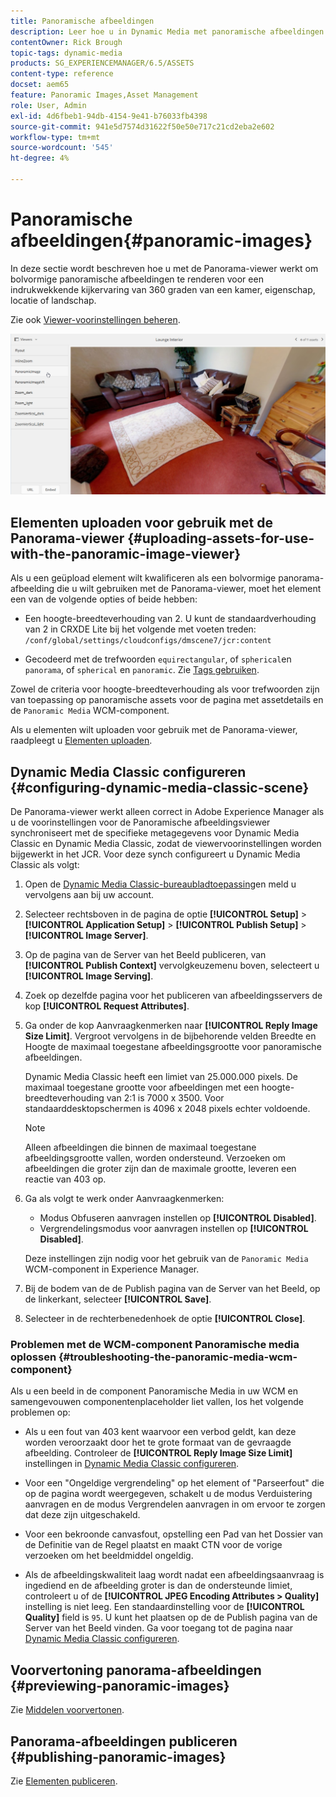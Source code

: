 ```yaml
---
title: Panoramische afbeeldingen
description: Leer hoe u in Dynamic Media met panoramische afbeeldingen werkt.
contentOwner: Rick Brough
topic-tags: dynamic-media
products: SG_EXPERIENCEMANAGER/6.5/ASSETS
content-type: reference
docset: aem65
feature: Panoramic Images,Asset Management
role: User, Admin
exl-id: 4d6fbeb1-94db-4154-9e41-b76033fb4398
source-git-commit: 941e5d7574d31622f50e50e717c21cd2eba2e602
workflow-type: tm+mt
source-wordcount: '545'
ht-degree: 4%

---
```


# Panoramische afbeeldingen{#panoramic-images}

In deze sectie wordt beschreven hoe u met de Panorama-viewer werkt om bolvormige panoramische afbeeldingen te renderen voor een indrukwekkende kijkervaring van 360 graden van een kamer, eigenschap, locatie of landschap.

Zie ook [Viewer-voorinstellingen beheren](/help/assets/managing-viewer-presets.md).

![panoramic-image2](assets/panoramic-image2.png)

## Elementen uploaden voor gebruik met de Panorama-viewer {#uploading-assets-for-use-with-the-panoramic-image-viewer}

Als u een geüpload element wilt kwalificeren als een bolvormige panorama-afbeelding die u wilt gebruiken met de Panorama-viewer, moet het element een van de volgende opties of beide hebben:

* Een hoogte-breedteverhouding van 2.
U kunt de standaardverhouding van 2 in CRXDE Lite bij het volgende met voeten treden:
  `/conf/global/settings/cloudconfigs/dmscene7/jcr:content`

* Gecodeerd met de trefwoorden `equirectangular`, of `spherical`en `panorama`, of `spherical` en `panoramic`. Zie [Tags gebruiken](/help/sites-authoring/tags.md).

Zowel de criteria voor hoogte-breedteverhouding als voor trefwoorden zijn van toepassing op panoramische assets voor de pagina met assetdetails en de `Panoramic Media` WCM-component.

Als u elementen wilt uploaden voor gebruik met de Panorama-viewer, raadpleegt u [Elementen uploaden](/help/assets/manage-assets.md#uploading-assets).

## Dynamic Media Classic configureren {#configuring-dynamic-media-classic-scene}

De Panorama-viewer werkt alleen correct in Adobe Experience Manager als u de voorinstellingen voor de Panoramische afbeeldingsviewer synchroniseert met de specifieke metagegevens voor Dynamic Media Classic en Dynamic Media Classic, zodat de viewervoorinstellingen worden bijgewerkt in het JCR. Voor deze synch configureert u Dynamic Media Classic als volgt:

1. Open de [Dynamic Media Classic-bureaubladtoepassing](https://experienceleague.adobe.com/docs/dynamic-media-classic/using/getting-started/signing-out.html#getting-started)en meld u vervolgens aan bij uw account.

1. Selecteer rechtsboven in de pagina de optie **[!UICONTROL Setup]** > **[!UICONTROL Application Setup]** > **[!UICONTROL Publish Setup]** > **[!UICONTROL Image Server]**.
1. Op de pagina van de Server van het Beeld publiceren, van **[!UICONTROL Publish Context]** vervolgkeuzemenu boven, selecteert u **[!UICONTROL Image Serving]**.

1. Zoek op dezelfde pagina voor het publiceren van afbeeldingsservers de kop **[!UICONTROL Request Attributes]**.
1. Ga onder de kop Aanvraagkenmerken naar **[!UICONTROL Reply Image Size Limit]**. Vergroot vervolgens in de bijbehorende velden Breedte en Hoogte de maximaal toegestane afbeeldingsgrootte voor panoramische afbeeldingen.

   Dynamic Media Classic heeft een limiet van 25.000.000 pixels. De maximaal toegestane grootte voor afbeeldingen met een hoogte-breedteverhouding van 2:1 is 7000 x 3500. Voor standaarddesktopschermen is 4096 x 2048 pixels echter voldoende.

   >[!NOTE]
   >
   >Alleen afbeeldingen die binnen de maximaal toegestane afbeeldingsgrootte vallen, worden ondersteund. Verzoeken om afbeeldingen die groter zijn dan de maximale grootte, leveren een reactie van 403 op.

1. Ga als volgt te werk onder Aanvraagkenmerken:

   * Modus Obfuseren aanvragen instellen op **[!UICONTROL Disabled]**.
   * Vergrendelingsmodus voor aanvragen instellen op **[!UICONTROL Disabled]**.

   Deze instellingen zijn nodig voor het gebruik van de `Panoramic Media` WCM-component in Experience Manager.

1. Bij de bodem van de de Publish pagina van de Server van het Beeld, op de linkerkant, selecteer **[!UICONTROL Save]**.

1. Selecteer in de rechterbenedenhoek de optie **[!UICONTROL Close]**.

### Problemen met de WCM-component Panoramische media oplossen {#troubleshooting-the-panoramic-media-wcm-component}

Als u een beeld in de component Panoramische Media in uw WCM en samengevouwen componentenplaceholder liet vallen, los het volgende problemen op:

* Als u een fout van 403 kent waarvoor een verbod geldt, kan deze worden veroorzaakt door het te grote formaat van de gevraagde afbeelding. Controleer de **[!UICONTROL Reply Image Size Limit]** instellingen in [Dynamic Media Classic configureren](/help/assets/panoramic-images.md#configuring-dynamic-media-classic-scene).

* Voor een &quot;Ongeldige vergrendeling&quot; op het element of &quot;Parseerfout&quot; die op de pagina wordt weergegeven, schakelt u de modus Verduistering aanvragen en de modus Vergrendelen aanvragen in om ervoor te zorgen dat deze zijn uitgeschakeld.
* Voor een bekroonde canvasfout, opstelling een Pad van het Dossier van de Definitie van de Regel plaatst en maakt CTN voor de vorige verzoeken om het beeldmiddel ongeldig.
* Als de afbeeldingskwaliteit laag wordt nadat een afbeeldingsaanvraag is ingediend en de afbeelding groter is dan de ondersteunde limiet, controleert u of de **[!UICONTROL JPEG Encoding Attributes > Quality]** instelling is niet leeg. Een standaardinstelling voor de **[!UICONTROL Quality]** field is `95`. U kunt het plaatsen op de de Publish pagina van de Server van het Beeld vinden. Ga voor toegang tot de pagina naar [Dynamic Media Classic configureren](/help/assets/panoramic-images.md#configuring-dynamic-media-classic-scene).

## Voorvertoning panorama-afbeeldingen {#previewing-panoramic-images}

Zie [Middelen voorvertonen](/help/assets/previewing-assets.md).

## Panorama-afbeeldingen publiceren {#publishing-panoramic-images}

Zie [Elementen publiceren](/help/assets/publishing-dynamicmedia-assets.md).
